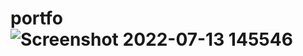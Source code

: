 # portfo![Screenshot 2022-07-13 145546](https://user-images.githubusercontent.com/97415023/178952373-10f65e80-d402-4d1c-a52c-f72dfaa5e2c0.png)
